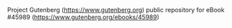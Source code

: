 Project Gutenberg (https://www.gutenberg.org) public repository for eBook #45989 (https://www.gutenberg.org/ebooks/45989)

